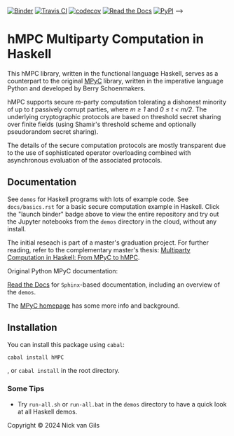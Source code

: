 [![Binder](https://mybinder.org/badge_logo.svg)](https://mybinder.org/v2/gh/nickvgils/hMPC/master)
[![Travis CI](https://app.travis-ci.com/lschoe/mpyc.svg)](https://app.travis-ci.com/lschoe/mpyc)
[![codecov](https://codecov.io/gh/lschoe/mpyc/branch/master/graph/badge.svg)](https://codecov.io/gh/lschoe/mpyc)
[![Read the Docs](https://readthedocs.org/projects/mpyc/badge/)](https://mpyc.readthedocs.io)
[![PyPI](https://img.shields.io/pypi/v/mpyc.svg)](https://pypi.org/project/mpyc/) -->

# hMPC Multiparty Computation in Haskell

This hMPC library, written in the functional language Haskell, serves as a counterpart to the original [MPyC](https://github.com/lschoe/mpyc) library, written in the imperative language Python and developed by Berry Schoenmakers.

hMPC supports secure *m*-party computation tolerating a dishonest minority of up to *t* passively corrupt parties,
where *m &ge; 1* and *0 &le; t &lt; m/2*. The underlying cryptographic protocols are based on threshold secret sharing over finite
fields (using Shamir's threshold scheme and optionally pseudorandom secret sharing).

The details of the secure computation protocols are mostly transparent due to the use of sophisticated operator overloading
combined with asynchronous evaluation of the associated protocols.

## Documentation

See `demos` for Haskell programs with lots of example code. See `docs/basics.rst` for a basic secure computation example in Haskell. Click the "launch binder" badge above to view the entire
repository and try out the Jupyter notebooks from the `demos` directory in the cloud, without any install.

The initial reseach is part of a master's graduation project. For further reading, refer to the complementary master's thesis: [Multiparty Computation in Haskell: From MPyC to hMPC](https://research.tue.nl/en/studentTheses/multiparty-computation-in-haskell).


Original Python MPyC documentation:

[Read the Docs](https://mpyc.readthedocs.io/) for `Sphinx`-based documentation, including an overview of the `demos`.

The [MPyC homepage](https://www.win.tue.nl/~berry/mpyc/) has some more info and background.
<!-- [GitHub Pages](https://lschoe.github.io/mpyc/) for `pydoc`-based documentation. -->



## Installation

You can install this package using `cabal`:

```bash
cabal install hMPC
```

, or `cabal install` in the root directory.

<!-- Pure Python, no dependencies. Python 3.9+ (following [NumPy's deprecation policy](https://numpy.org/neps/nep-0029-deprecation_policy.html#support-table)).

Run `pip install .` in the root directory (containing file `setup.py`).\
Or, run `pip install -e .`, if you want to edit the MPyC source files.

Use `pip install numpy` to enable support for secure NumPy arrays in MPyC, along with vectorized implementations.

Use `pip install gmpy2` to run MPyC with the package [gmpy2](https://pypi.org/project/gmpy2/) for considerably better performance.

Use `pip install uvloop` (or `pip install winloop` on Windows) to replace Python's default asyncio event loop in MPyC for generally improved performance. -->

### Some Tips

- Try `run-all.sh` or `run-all.bat` in the `demos` directory to have a quick look at all Haskell demos.
<!-- Demos `bnnmnist.py` and `cnnmnist.py` require [NumPy](https://www.numpy.org/), demo `kmsurvival.py` requires
[pandas](https://pandas.pydata.org/), [Matplotlib](https://matplotlib.org/), and [lifelines](https://pypi.org/project/lifelines/),
and demo `ridgeregression.py` (and therefore demo `multilateration.py`) even require [Scikit-learn](https://scikit-learn.org/).\
Try `np-run-all.sh` or `np-run-all.bat` in the `demos` directory to run all Python demos employing MPyC's secure arrays.
Major speedups are achieved due to the reduced overhead of secure arrays and vectorized processing throughout the
protocols. -->

<!-- - To use the [Jupyter](https://jupyter.org/) notebooks `demos\*.ipynb`, you need to have Jupyter installed,
e.g., using `pip install jupyter`. An interesting feature of Jupyter is the support of top-level `await`.
For example, instead of `mpc.run(mpc.start())` you can simply use `await mpc.start()` anywhere in
a notebook cell, even outside a coroutine.\
For Python, you also get top-level `await` by running `python -m asyncio` to launch a natively async REPL.
By running `python -m mpyc` instead you even get this REPL with the MPyC runtime preloaded! -->

<!-- - Directory `demos\.config` contains configuration info used to run MPyC with multiple parties.
The file `gen.bat` shows how to generate fresh key material for SSL. To generate SSL key material of your own, first run
`pip install cryptography` (alternatively, run `pip install pyOpenSSL`). -->

Copyright &copy; 2024 Nick van Gils